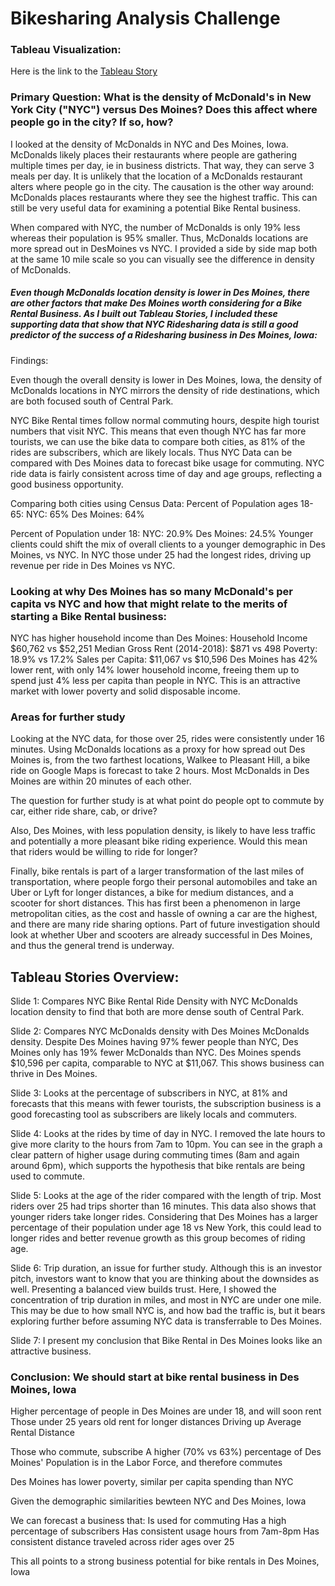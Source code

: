 # Bikesharing Analysis Challenge

### Tableau Visualization:
Here is the link to the [Tableau Story](https://public.tableau.com/profile/em.smith#!/vizhome/Iowa_Bike_Rental_Business_Pitch/IowaBikePitch?publish=yes)

### Primary Question: What is the density of McDonald's in New York City ("NYC") versus Des Moines? Does this affect where people go in the city? If so, how?

I looked at the density of McDonalds in NYC and Des Moines, Iowa. McDonalds likely places their restaurants where people are gathering multiple times per day, ie in business districts. That way, they can serve 3 meals per day.  It is unlikely that the location of a McDonalds restaurant alters where people go in the city.  The causation is the other way around: McDonalds places restaurants where they see the highest traffic.  This can still be very useful data for examining a potential Bike Rental business.

When compared with NYC, the number of McDonalds is only 19% less whereas their population is 95% smaller.  Thus, McDonalds locations are more spread out in DesMoines vs NYC.  I provided a side by side map both at the same 10 mile scale so you can visually see the difference in density of McDonalds.

##### Even though McDonalds location density is lower in Des Moines, there are other factors that make Des Moines worth considering for a Bike Rental Business.  As I built out Tableau Stories, I included these supporting data that show that NYC Ridesharing data is still a good predictor of the success of a Ridesharing business in Des Moines, Iowa:

Findings:

Even though the overall density is lower in Des Moines, Iowa, the density of McDonalds locations in NYC mirrors the density of ride destinations, which are both focused south of Central Park.

NYC Bike Rental times follow normal commuting hours, despite high tourist numbers that visit NYC.  This means that even though NYC has far more tourists, we can use the bike data to compare both cities, as 81% of the rides are subscribers, which are likely locals.  Thus NYC Data can be compared with Des Moines data to forecast bike usage for commuting.  NYC ride data is fairly consistent across time of day and age groups, reflecting a good business opportunity.

Comparing both cities using Census Data: 
Percent of Population ages 18-65:
NYC: 65% Des Moines: 64%

Percent of Population under 18:
NYC: 20.9%  Des Moines: 24.5%
Younger clients could shift the mix of overall clients to a younger demographic in Des Moines, vs NYC.  In NYC those under 25 had the longest rides, driving up revenue per ride in Des Moines vs NYC.

### Looking at why Des Moines has so many McDonald's per capita vs NYC and how that might relate to the merits of starting a Bike Rental business:

NYC has higher household income than Des Moines:
Household Income $60,762 vs $52,251
Median Gross Rent (2014-2018): $871 vs 498
Poverty: 18.9%  vs 17.2%
Sales per Capita: $11,067 vs $10,596
Des Moines has 42% lower rent, with only 14% lower household income, freeing them up to spend just 4% less per capita than people in NYC.  This is an attractive market with lower poverty and solid disposable income.

### Areas for further study

Looking at the NYC data, for those over 25, rides were consistently under 16 minutes.  Using McDonalds locations as a proxy for how spread out Des Moines is, from the two farthest locations, Walkee to Pleasant Hill, a bike ride on Google Maps is forecast to take 2 hours.  Most McDonalds in Des Moines are within 20 minutes of each other.  

The question for further study is at what point do people opt to commute by car, either ride share, cab, or drive?  

Also, Des Moines, with less population density, is likely to have less traffic and potentially a more pleasant bike riding experience.  Would this mean that riders would be willing to ride for longer?  

Finally, bike rentals is part of a larger transformation of the last miles of transportation, where people forgo their personal automobiles and take an Uber or Lyft for longer distances, a bike for medium distances, and a scooter for short distances.  This has first been a phenomenon in large metropolitan cities, as the cost and hassle of owning a car are the highest, and there are many ride sharing options. Part of future investigation should look at whether Uber and scooters are already successful in Des Moines, and thus the general trend is underway.

## Tableau Stories Overview:

Slide 1: Compares NYC Bike Rental Ride Density with NYC McDonalds location density to find that both are more dense south of Central Park.

Slide 2: Compares NYC McDonalds density with Des Moines McDonalds density.  Despite Des Moines having 97% fewer people than NYC, Des Moines only has 19% fewer McDonalds than NYC. Des Moines spends $10,596 per capita, comparable to NYC at $11,067.  This shows business can thrive in Des Moines.

Slide 3: Looks at the percentage of subscribers in NYC, at 81% and forecasts that this means with fewer tourists, the subscription business is a good forecasting tool as subscribers are likely locals and commuters.

Slide 4: Looks at the rides by time of day in NYC.  I removed the late hours to give more clarity to the hours from 7am to 10pm.  You can see in the graph a clear pattern of higher usage during commuting times (8am and again around 6pm), which supports the hypothesis that bike rentals are being used to commute.

Slide 5: Looks at the age of the rider compared with the length of trip.  Most riders over 25 had trips shorter than 16 minutes.  This data also shows that younger riders take longer rides.  Considering that Des Moines has a larger percentage of their population under age 18 vs New York, this could lead to longer rides and better revenue growth as this group becomes of riding age.

Slide 6: Trip duration, an issue for further study. Although this is an investor pitch, investors want to know that you are thinking about the downsides as well.  Presenting a balanced view builds trust.  Here, I showed the concentration of trip duration in miles, and most in NYC are under one mile.  This may be due to how small NYC is, and how bad the traffic is, but it bears exploring further before assuming NYC data is transferrable to Des Moines.

Slide 7: I present my conclusion that Bike Rental in Des Moines looks like an attractive business.  

### Conclusion: We should start at bike rental business in Des Moines, Iowa

Higher percentage of people in Des Moines are under 18, and will soon rent
Those under 25 years old rent for longer distances
Driving up Average Rental Distance

Those who commute, subscribe
A higher (70% vs 63%) percentage of Des Moines' Population
is in the Labor Force, and therefore commutes

Des Moines has lower poverty, similar per capita spending than NYC

Given the demographic similarities bewteen NYC and Des Moines, Iowa

We can forecast a business that:
Is used for commuting
Has a high percentage of subscribers
Has consistent usage hours from 7am-8pm
Has consistent distance traveled across rider ages over 25

This all points to a strong business potential for bike rentals in Des Moines, Iowa


